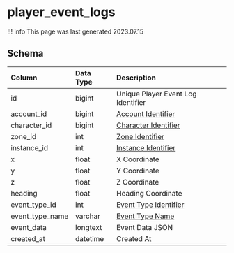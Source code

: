# player_event_logs

!!! info
	This page was last generated 2023.07.15

## Schema

| Column | Data Type | Description |
| :--- | :--- | :--- |
| id | bigint | Unique Player Event Log Identifier |
| account_id | bigint | [Account Identifier](../../schema/account/account.md) |
| character_id | bigint | [Character Identifier](../../schema/characters/character_data.md) |
| zone_id | int | [Zone Identifier](../../../../server/zones/zone-list) |
| instance_id | int | [Instance Identifier](../../schema/instances/instance_list.md) |
| x | float | X Coordinate |
| y | float | Y  Coordinate |
| z | float | Z  Coordinate |
| heading | float | Heading Coordinate |
| event_type_id | int | [Event Type Identifier](../../schema/admin/player_event_log_settings.md) |
| event_type_name | varchar | [Event Type Name](../../schema/admin/player_event_log_settings.md) |
| event_data | longtext | Event Data JSON |
| created_at | datetime | Created At |

